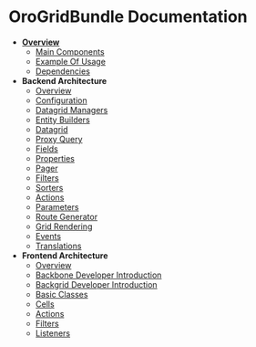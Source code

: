 OroGridBundle Documentation
===========================

- [**Overview**](./reference/overview.md)
    - [Main Components](./reference/overview.md#main-components)
    - [Example Of Usage](./reference/overview.md#example-of-usage)
    - [Dependencies](./reference/overview.md#dependencies)
- **Backend Architecture**
    - [Overview](./reference/backend/overview.md)
    - [Configuration](./reference/backend/configuration.md)
    - [Datagrid Managers](./reference/backend/datagrid-managers.md)
    - [Entity Builders](./reference/backend/entity-builders.md)
    - [Datagrid](./reference/backend/datagrid.md)
    - [Proxy Query](./reference/backend/proxy-query.md)
    - [Fields](./reference/backend/fields.md)
    - [Properties](./reference/backend/properties.md)
    - [Pager](./reference/backend/pager.md)
    - [Filters](./reference/backend/filters.md)
    - [Sorters](./reference/backend/sorters.md)
    - [Actions](./reference/backend/actions.md)
    - [Parameters](./reference/backend/parameters.md)
    - [Route Generator](./reference/backend/route-generator.md)
    - [Grid Rendering](./reference/backend/grid-rendering.md)
    - [Events](./reference/backend/events.md)
    - [Translations](./reference/backend/translations.md)
- **Frontend Architecture**
    - [Overview](./reference/frontend/overview.md)
    - [Backbone Developer Introduction](./reference/frontend/backbone-developer-introduction.md)
    - [Backgrid Developer Introduction](./reference/frontend/backgrid-developer-introduction.md)
    - [Basic Classes](./reference/frontend/basic-classes.md)
    - [Cells](./reference/frontend/cells.md)
    - [Actions](./reference/frontend/actions.md)
    - [Filters](./reference/frontend/filters.md)
    - [Listeners](./reference/frontend/listeners.md)
